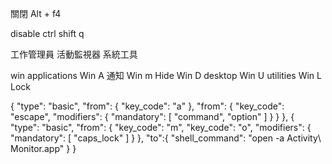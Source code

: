 關閉 Alt + f4

disable ctrl shift q


工作管理員 活動監視器 系統工具



win applications
Win A 通知
Win m Hide
Win D desktop
Win U utilities
Win L Lock





{
  "type": "basic",
  "from": {
    "key_code": "a"
  },
  "from": {
    "key_code": "escape",
    "modifiers": {
      "mandatory": [
        "command",
        "option"
      ]
    }
  }
},
{
  "type": "basic",
  "from": {
    "key_code": "m",
    "key_code": "o",
    "modifiers": {
      "mandatory": [
        "caps_lock"
      ]
    }
  },
  "to":{
    "shell_command": "open -a Activity\\ Monitor.app"
  }
}
